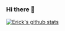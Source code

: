 ### Hi there 👋


[![Erick's github stats](https://github-readme-stats.vercel.app/api?username=eg180)](https://github.com/anuraghazra/github-readme-stats)

<!--
**eg180/eg180** is a ✨ _special_ ✨ repository because its `README.md` (this file) appears on your GitHub profile.

Here are some ideas to get you started:

- 🔭 I’m currently working on ...
- 🌱 I’m currently learning ...
- 👯 I’m looking to collaborate on ...
- 🤔 I’m looking for help with ...
- 💬 Ask me about ...
- 📫 How to reach me: ...
- 😄 Pronouns: ...
- ⚡ Fun fact: ...
-->
